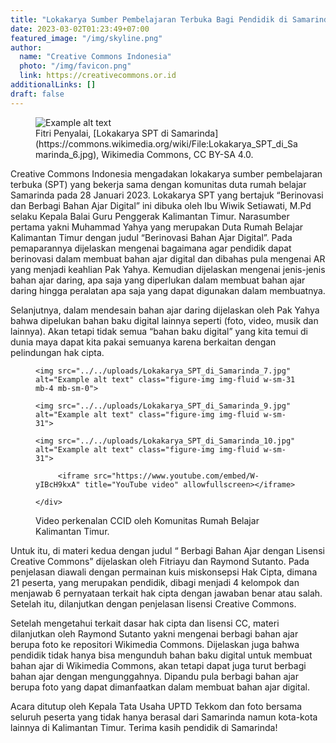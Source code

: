 ```yaml
---
title: "Lokakarya Sumber Pembelajaran Terbuka Bagi Pendidik di Samarinda"
date: 2023-03-02T01:23:49+07:00
featured_image: "/img/skyline.png"
author:
  name: "Creative Commons Indonesia"
  photo: "/img/favicon.png"
  link: https://creativecommons.or.id
additionalLinks: []
draft: false
---
```


<figure class="figure w-sm-50 float-sm-end ms-sm-5 mt-3 mb-4">

  <img src="../../uploads/Lokakarya_SPT_di_Samarinda_6.jpg" alt="Example alt text" class="figure-img img-fluid">

  <figcaption class="figure-caption">Fitri Penyalai, [Lokakarya SPT di Samarinda](https://commons.wikimedia.org/wiki/File:Lokakarya_SPT_di_Samarinda_6.jpg), Wikimedia Commons, CC BY-SA 4.0.</figcaption>

</figure>

Creative Commons Indonesia mengadakan lokakarya sumber pembelajaran terbuka (SPT) yang bekerja sama dengan komunitas duta rumah belajar Samarinda pada 28 Januari 2023. Lokakarya SPT yang bertajuk “Berinovasi dan Berbagi Bahan Ajar Digital” ini dibuka oleh Ibu Wiwik Setiawati, M.Pd selaku Kepala Balai Guru Penggerak Kalimantan Timur. Narasumber pertama yakni Muhammad Yahya yang merupakan Duta Rumah Belajar Kalimantan Timur dengan judul “Berinovasi Bahan Ajar Digital”. Pada pemaparannya dijelaskan mengenai bagaimana agar pendidik dapat berinovasi dalam membuat bahan ajar digital dan dibahas pula mengenai AR yang menjadi keahlian Pak Yahya. Kemudian dijelaskan mengenai jenis-jenis bahan ajar daring, apa saja yang diperlukan dalam membuat bahan ajar daring hingga peralatan apa saja yang dapat digunakan dalam membuatnya.

Selanjutnya, dalam mendesain bahan ajar daring dijelaskan oleh Pak Yahya bahwa dipelukan bahan baku digital lainnya seperti (foto, video, musik dan lainnya). Akan tetapi tidak semua “bahan baku digital” yang kita temui di dunia maya dapat kita pakai semuanya karena berkaitan dengan pelindungan hak cipta.

<!-- Figure group example -->

<figure class="figure mt-3 mb-4">

    <img src="../../uploads/Lokakarya_SPT_di_Samarinda_7.jpg" alt="Example alt text" class="figure-img img-fluid w-sm-31 mb-4 mb-sm-0">

    <img src="../../uploads/Lokakarya_SPT_di_Samarinda_9.jpg" alt="Example alt text" class="figure-img img-fluid w-sm-31">

    <img src="../../uploads/Lokakarya_SPT_di_Samarinda_10.jpg" alt="Example alt text" class="figure-img img-fluid w-sm-31">

  </div>

</figure>

<figure class="figure w-sm-50 float-end ms-sm-5 mt-3">

         <iframe src="https://www.youtube.com/embed/W-yIBcH9kxA" title="YouTube video" allowfullscreen></iframe>

    </div>

  <figcaption class="figure-caption">Video perkenalan CCID oleh Komunitas Rumah Belajar Kalimantan Timur.</figcaption>

</figure>

Untuk itu, di materi kedua dengan judul “ Berbagi Bahan Ajar dengan Lisensi Creative Commons” dijelaskan oleh Fitriayu dan Raymond Sutanto. Pada penjelasan diawali dengan permainan kuis miskonsepsi Hak Cipta, dimana 21 peserta, yang merupakan pendidik, dibagi menjadi 4 kelompok dan menjawab 6 pernyataan terkait hak cipta dengan jawaban benar atau salah. Setelah itu, dilanjutkan dengan penjelasan lisensi Creative Commons.

Setelah mengetahui terkait dasar hak cipta dan lisensi CC, materi dilanjutkan oleh Raymond Sutanto yakni mengenai berbagi bahan ajar berupa foto ke repositori Wikimedia Commons. Dijelaskan juga bahwa pendidik tidak hanya bisa mengunduh bahan baku digital untuk membuat bahan ajar di Wikimedia Commons, akan tetapi dapat juga turut berbagi bahan ajar dengan mengunggahnya. Dipandu pula berbagi bahan ajar berupa foto yang dapat dimanfaatkan dalam membuat bahan ajar digital.

Acara ditutup oleh Kepala Tata Usaha UPTD Tekkom dan foto bersama seluruh peserta yang tidak hanya berasal dari Samarinda namun kota-kota lainnya di Kalimantan Timur. Terima kasih pendidik di Samarinda!

